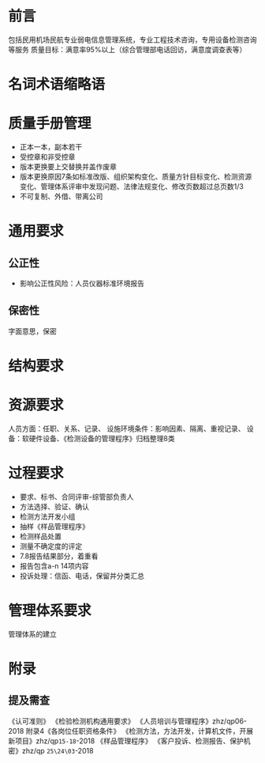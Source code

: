 # 前言
包括民用机场民航专业弱电信息管理系统，专业工程技术咨询，专用设备检测咨询等服务
质量目标：满意率95%以上（综合管理部电话回访，满意度调查表等）
# 名词术语缩略语
# 质量手册管理
- 正本一本，副本若干
- 受控章和非受控章
- 版本更换要上交替换并盖作废章
- 版本更换原因7条如标准改版、组织架构变化、质量方针目标变化、检测资源变化、管理体系评审中发现问题、法律法规变化、修改页数超过总页数1/3
- 不可复制、外借、带离公司


# 通用要求
## 公正性
- 影响公正性风险：人员仪器标准环境报告
## 保密性
字面意思，保密

# 结构要求

# 资源要求
人员方面：任职、关系、记录、
设施环境条件：影响因素、隔离、重视记录、
设备：软硬件设备、《检测设备的管理程序》归档整理8类


# 过程要求
- 要求、标书、合同评审-综管部负责人
- 方法选择、验证、确认
- 检测方法开发小组
- 抽样《样品管理程序》
- 检测样品处置
- 测量不确定度的评定
- 7.8报告结果部分，着重看
- 报告包含a-n 14项内容
- 投诉处理：信函、电话，保留并分类汇总







# 管理体系要求
管理体系的建立







# 附录
## 提及需查
《认可准则》
《检验检测机构通用要求》
《人员培训与管理程序》zhz/qp06-2018
附录4《各岗位任职资格条件》
《检测方法，方法开发，计算机文件，开展新项目》zhz/qp`15-18`-2018
《样品管理程序》
《客户投诉、检测报告、保护机密》zhz/qp `25\24\03`-2018